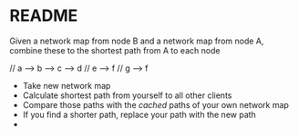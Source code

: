 # README

Given a network map from node B and a network map from node A, combine these to the shortest path from A to each node

// a --> b --> c --> d
//			   e --> f
// g --> f

- Take new network map
- Calculate shortest path from yourself to all other clients
- Compare those paths with the *cached* paths of your own network map
- If you find a shorter path, replace your path with the new path
- 